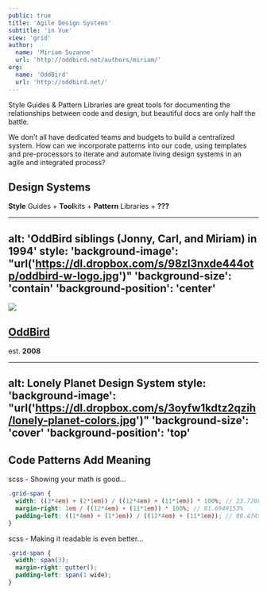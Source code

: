 ```yaml
---
public: true
title: 'Agile Design Systems'
subtitle: 'in Vue'
view: 'grid'
author:
  name: 'Miriam Suzanne'
  url: 'http://oddbird.net/authors/miriam/'
org:
  name: 'OddBird'
  url: 'http://oddbird.net/'
---
```


Style Guides & Pattern Libraries
are great tools for documenting
the relationships between code and design,
but beautiful docs are only half the battle.

<!-- more -->

We don’t all have dedicated teams and budgets
to build a centralized system.
How can we incorporate patterns into our code,
using templates and pre-processors to iterate and automate
living design systems in an agile and integrated process?

<!-- slide -->

## Design **Systems**
**Style** Guides + **Tool**kits + **Pattern** Libraries + **???**

<!-- slide -->

---
alt: 'OddBird siblings (Jonny, Carl, and Miriam) in 1994'
style:
  'background-image': "url('https://dl.dropbox.com/s/98zl3nxde444otp/oddbird-w-logo.jpg')"
  'background-size': 'contain'
  'background-position': 'center'
---

<!-- slide -->

![](https://dl.dropbox.com/s/76e55964w8nvx3y/oddbird.png)

## [OddBird](http://oddbird.net)
est. **2008**

<!-- slide -->

---
alt: Lonely Planet Design System
style:
  'background-image': "url('https://dl.dropbox.com/s/3oyfw1kdtz2qzih/lonely-planet-colors.jpg')"
  'background-size': 'cover'
  'background-position': 'top'
---

<!-- slide -->

## Code Patterns **Add Meaning**

<div class="code-caption">
  scss - Showing your math is good…
</div>

```scss
.grid-span {
  width: ((3*4em) + (2*1em)) / ((12*4em) + (11*1em)) * 100%; // 23.7288136%
  margin-right: 1em / ((12*4em) + (11*1em)) * 100%; // 01.6949153%
  padding-left: ((1*4em) + (1*1em)) / ((12*4em) + (11*1em)); // 08.4745763%
}
```

<div class="code-caption">
  scss - Making it readable is even better…
</div>

```scss
.grid-span {
  width: span(3);
  margin-right: gutter();
  padding-left: span(1 wide);
}
```
